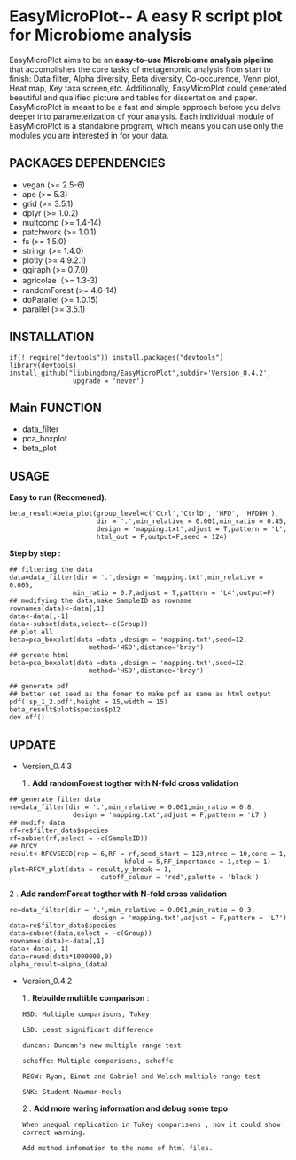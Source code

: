 # EasyMicroPlot-- A easy R script plot  for Microbiome  analysis

EasyMicroPlot aims to be an **easy-to-use Microbiome  analysis pipeline** that accomplishes the core tasks of metagenomic analysis from start to finish: Data filter, Alpha diversity, Beta diversity, Co-occurence, Venn plot, Heat map, Key taxa screen,etc. Additionally, EasyMicroPlot could generated beautiful and qualified picture and tables for dissertation and paper. EasyMicroPlot is meant to be a fast and simple approach before you delve deeper into parameterization of your analysis. Each individual module of EasyMicroPlot is a standalone program, which means you can use only the modules you are interested in for your data.

## PACKAGES DEPENDENCIES 
* vegan (>= 2.5-6)
* ape (>= 5.3) 
* grid (>= 3.5.1)
* dplyr (>= 1.0.2)
* multcomp (>= 1.4-14)
* patchwork (>= 1.0.1)
* fs (>= 1.5.0)
* stringr (>= 1.4.0)
* plotly (>= 4.9.2.1)
* ggiraph (>= 0.7.0)
* agricolae（>= 1.3-3)
* randomForest (>= 4.6-14)
* doParallel (>= 1.0.15)
* parallel (>= 3.5.1)

## INSTALLATION

	if(! require("devtools")) install.packages("devtools")
	library(devtools)
	install_github("liubingdong/EasyMicroPlot",subdir='Version_0.4.2',
					upgrade = 'never')


				
## Main FUNCTION

* data_filter
* pca_boxplot
* beta_plot


## USAGE

**Easy to run (Recomened):**

	beta_result=beta_plot(group_level=c('Ctrl','CtrlD', 'HFD', 'HFDDH'),
	                      dir = '.',min_relative = 0.001,min_ratio = 0.85,
	                      design = 'mapping.txt',adjust = T,pattern = 'L',
	                      html_out = F,output=F,seed = 124)

**Step by step :**

```
## filtering the data
data=data_filter(dir = '.',design = 'mapping.txt',min_relative = 0.005,
				min_ratio = 0.7,adjust = T,pattern = 'L4',output=F)
## modifying the data,make SampleID as rowname
rownames(data)<-data[,1]
data<-data[,-1]
data<-subset(data,select=-c(Group))
## plot all
beta=pca_boxplot(data =data ,design = 'mapping.txt',seed=12,
					method='HSD',distance='bray')
## gereate html
beta=pca_boxplot(data =data ,design = 'mapping.txt',seed=12,
                    method='HSD',distance='bray')

## generate pdf
## better set seed as the fomer to make pdf as same as html output
pdf('sp_1_2.pdf',height = 15,width = 15)
beta_result$plot$species$p12
dev.off()
```

## UPDATE
* Version_0.4.3

  1 . **Add randomForest togther with N-fold cross validation** 
 
 ```
 ## generate filter data
 re=data_filter(dir = '.',min_relative = 0.001,min_ratio = 0.8,
                 design = 'mapping.txt',adjust = F,pattern = 'L7')              
## modify data               
rf=re$filter_data$species
rf=subset(rf,select = -c(SampleID))
## RFCV
result<-RFCVSEED(rep = 6,RF = rf,seed_start = 123,ntree = 10,core = 1,
                              kfold = 5,RF_importance = 1,step = 1)
plot=RFCV_plot(data = result,y_break = 1,
                        cutoff_colour = 'red',palette = 'black')
```
 
   2 . **Add randomForest togther with N-fold cross validation** 
 
 ```
 re=data_filter(dir = '.',min_relative = 0.001,min_ratio = 0.3,
                      design = 'mapping.txt',adjust = F,pattern = 'L7')
data=re$filter_data$species
data=subset(data,select = -c(Group))
rownames(data)<-data[,1]
data<-data[,-1]
data=round(data*1000000,0)
alpha_result=alpha_(data)
 ```



* Version_0.4.2


  1 . **Rebuilde multible comparison** :
  	
  	```
	HSD: Multiple comparisons, Tukey
	
	LSD: Least significant difference
	
	duncan: Duncan's new multiple range test
	
	scheffe: Multiple comparisons, scheffe
	
	REGW: Ryan, Einot and Gabriel and Welsch multiple range test
	
	SNK: Student-Newman-Keuls
	```
  2 .  **Add more waring information and debug some tepo**
  
  ```
  When unequal replication in Tukey comparisons , now it could show correct warning.
  
  Add method infomation to the name of html files.
  
  ```







